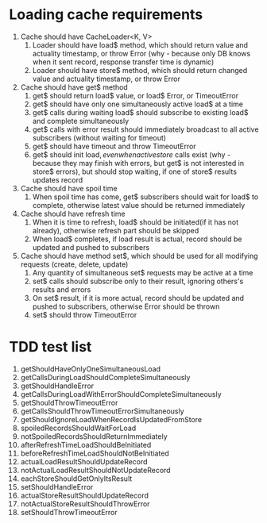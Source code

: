 # Loading cache requirements
1. Cache should have CacheLoader<K, V>
   1. Loader should have load$ method, which should return value and actuality timestamp, or throw Error (why - because only DB knows when it sent record, response transfer time is dynamic)
   1. Loader should have store$ method, which should return changed value and actuality timestamp, or throw Error
1. Cache should have get$ method
   1. get$ should return load$ value, or load$ Error, or TimeoutError
   1. get$ should have only one simultaneously active load$ at a time
   1. get$ calls during waiting load$ should subscribe to existing load$ and complete simultaneously
   1. get$ calls with error result should immediately broadcast to all active subscribers (without waiting for timeout)
   1. get$ should have timeout and throw TimeoutError
   1. get$ should init load$, even when active store$ calls exist (why - because they may finish with errors, but get$ is not interested in store$ errors), but should stop waiting, if one of store$ results updates record
1. Cache should have spoil time
   1. When spoil time has come, get$ subscribers should wait for load$ to complete, otherwise latest value should be returned immediately
1. Cache should have refresh time
   1. When it is time to refresh, load$ should be initiated(if it has not already), otherwise refresh part should be skipped
   1. When load$ completes, if load result is actual, record should be updated and pushed to subscribers
1. Cache should have method set$, which should be used for all modifying requests (create, delete, update)
   1. Any quantity of simultaneous set$ requests may be active at a time
   1. set$ calls should subscribe only to their result, ignoring others's results and errors
   1. On set$ result, if it is more actual, record should be updated and pushed to subscribers, otherwise Error should be thrown
   1. set$ should throw TimeoutError
# TDD test list
1. getShouldHaveOnlyOneSimultaneousLoad
1. getCallsDuringLoadShouldCompleteSimultaneously
1. getShouldHandleError
1. getCallsDuringLoadWithErrorShouldCompleteSimultaneously
1. getShouldThrowTimeoutError
1. getCallsShouldThrowTimeoutErrorSimultaneously
1. getShouldIgnoreLoadWhenRecordIsUpdatedFromStore
1. spoiledRecordsShouldWaitForLoad
1. notSpoiledRecordsShouldReturnImmediately
1. afterRefreshTimeLoadShouldBeInitiated
1. beforeRefreshTimeLoadShouldNotBeInitiated
1. actualLoadResultShouldUpdateRecord
1. notActualLoadResultShouldNotUpdateRecord
1. eachStoreShouldGetOnlyItsResult
1. setShouldHandleError
1. actualStoreResultShouldUpdateRecord
1. notActualStoreResultShouldThrowError
1. setShouldThrowTimeoutError
